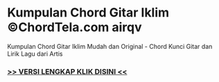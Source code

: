 
 # Kumpulan Chord Gitar Iklim ©ChordTela.com airqv


Kumpulan Chord Gitar Iklim Mudah dan Original - Chord Kunci Gitar dan Lirik Lagu dari Artis

###  <a href="https://shortlighzx.web.app?sq=Kumpulan Chord Gitar Iklim ©ChordTela.com"> >> VERSI LENGKAP KLIK DISINI << </a>
